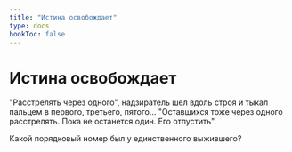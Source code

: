 ```yaml
---
title: "Истина освобождает"
type: docs
bookToc: false
---
```

# Истина освобождает
"Расстрелять через одного", надзиратель шел вдоль строя и тыкал пальцем в первого, третьего, пятого… "Оставшихся тоже через одного расстрелять. Пока не останется один. Его отпустить".

Какой порядковый номер был у единственного выжившего? 

